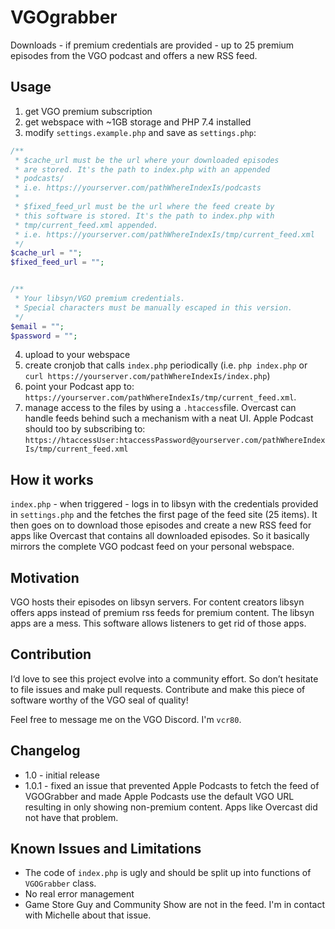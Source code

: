 # VGOgrabber

Downloads - if premium credentials are provided - up to 25 premium episodes from the VGO podcast and offers a new RSS feed.

## Usage

1. get VGO premium subscription
2. get webspace with ~1GB storage and PHP 7.4 installed
3. modify `settings.example.php` and save as `settings.php`:
```php
/**
 * $cache_url must be the url where your downloaded episodes
 * are stored. It's the path to index.php with an appended
 * podcasts/
 * i.e. https://yourserver.com/pathWhereIndexIs/podcasts
 * 
 * $fixed_feed_url must be the url where the feed create by
 * this software is stored. It's the path to index.php with
 * tmp/current_feed.xml appended.
 * i.e. https://yourserver.com/pathWhereIndexIs/tmp/current_feed.xml
 */
$cache_url = "";
$fixed_feed_url = "";
```

```php

/**
 * Your libsyn/VGO premium credentials.
 * Special characters must be manually escaped in this version.
 */
$email = "";
$password = "";
```

4. upload to your webspace
5. create cronjob that calls `index.php` periodically (i.e. `php index.php` or `curl https://yourserver.com/pathWhereIndexIs/index.php`)
6. point your Podcast app to:
   `https://yourserver.com/pathWhereIndexIs/tmp/current_feed.xml`.
7. manage access to the files by using a `.htaccess`file. Overcast can handle feeds behind such a mechanism with a neat UI. Apple Podcast should too by subscribing to:
   `https://htaccessUser:htaccessPassword@yourserver.com/pathWhereIndexIs/tmp/current_feed.xml`
   
## How it works
`index.php` - when triggered - logs in to libsyn with the credentials provided in `settings.php` and the fetches the first page of the feed site (25 items). It then goes on to download those episodes and create a new RSS feed for apps like Overcast that contains all downloaded episodes.
So it basically mirrors the complete VGO podcast feed on your personal webspace.

## Motivation

VGO hosts their episodes on libsyn servers. For content creators libsyn offers apps instead of premium rss feeds for premium content. The libsyn apps are a mess. This software allows listeners to get rid of those apps.

## Contribution

I‘d love to see this project evolve into a community effort. So don’t hesitate to file issues and make pull requests. Contribute and make this piece of software worthy of the VGO seal of quality!

Feel free to message me on the VGO Discord. I'm `vcr80`.

## Changelog

* 1.0 - initial release
* 1.0.1 - fixed an issue that prevented Apple Podcasts to fetch the feed of VGOGrabber and made Apple Podcasts use the default VGO URL resulting in only showing non-premium content. Apps like Overcast did not have that problem.

## Known Issues and Limitations

- The code of `index.php` is ugly and should be split up into functions of `VGOGrabber` class.
- No real error management
- Game Store Guy and Community Show are not in the feed. I'm in contact with Michelle about that issue.